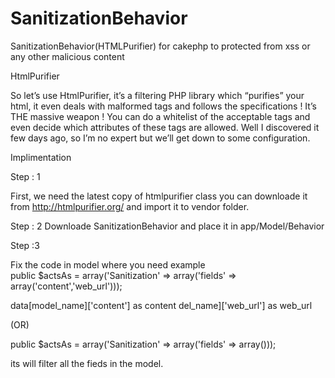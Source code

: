 SanitizationBehavior
====================

SanitizationBehavior(HTMLPurifier) for cakephp to protected from xss or any other malicious content  


HtmlPurifier

So let’s use HtmlPurifier, it’s a filtering PHP library which “purifies” your html, it even deals with malformed tags and follows the specifications ! It’s THE massive weapon ! You can do a whitelist of the acceptable tags and even decide which attributes of these tags are allowed. Well I discovered it few days ago, so I’m no expert but we’ll get down to some configuration.


Implimentation 

Step : 1

 First, we need the latest copy of htmlpurifier class you can downloade it from http://htmlpurifier.org/ and import it to vendor folder. 


Step : 2
Downloade SanitizationBehavior and place it in app/Model/Behavior


Step :3

   Fix the code in model where you need
example   
public $actsAs = array('Sanitization' => array('fields' => array('content','web_url')));

data[model_name]['content']  as content
del_name]['web_url']  as web_url

  (OR)
  
public $actsAs = array('Sanitization' => array('fields' => array()));

its will filter all the fieds in the model.

